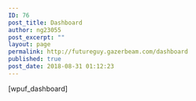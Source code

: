 ```yaml
---
ID: 76
post_title: Dashboard
author: ng23055
post_excerpt: ""
layout: page
permalink: http://futureguy.gazerbeam.com/dashboard
published: true
post_date: 2018-08-31 01:12:23
---
```

[wpuf_dashboard]